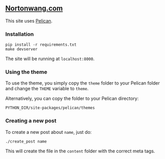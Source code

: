 ## [Nortonwang.com](nortonwang.com)

This site uses [Pelican](https://github.com/getpelican/pelican).

### Installation

    pip install -r requirements.txt
    make devserver
    
The site will be running at `localhost:8000`.

### Using the theme

To use the theme, you simply copy the `theme` folder to your Pelican folder and change the `THEME` variable to `theme`.

Alternatively, you can copy the folder to your Pelican directory:

    PYTHON_DIR/site-packages/pelican/themes

### Creating a new post

To create a new post about `name`, just do:

    ./create_post name
    
This will create the file in the `content` folder with the correct meta tags.